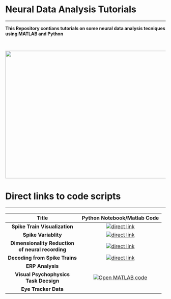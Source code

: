 
# Neural Data Analysis Tutorials
---
**This Repository contians tutorials on some neural data analysis tecniques using MATLAB and Python**

<br>
<p align="center">
<img src="https://user-images.githubusercontent.com/76477833/210067487-58ac6ecd-c7fa-4a8d-988f-a6b9cf8f61f9.png" width="600" height="400">


# Direct links to code scripts
---

|  Title | Python Notebook/Matlab Code|
| :-: | :-: |
|**Spike Train Visualization**|[![direct link](https://github.com/MiladQolami/Neural-Data-Analysis/blob/main/images/python-icon.png)](https://github.com/MiladQolami/Neural-Data-Analysis/blob/main/SpikeTrianVisualization/MainCode.ipynb)|
|**Spike Variablity**| [![direct link](https://github.com/MiladQolami/Neural-Data-Analysis/blob/main/images/python-icon.png)](https://github.com/MiladQolami/Neural-Data-Analysis/blob/main/SpikingVariablity/SpikingVariablity.ipynb)|
|**Dimensionality Reduction  <br> of neural recording**| [![direct link](https://github.com/MiladQolami/Neural-Data-Analysis/blob/main/images/python-icon.png)]()|
|**Decoding from Spike Trains**| [![direct link](https://github.com/MiladQolami/Neural-Data-Analysis/blob/main/images/python-icon.png)](https://github.com/MiladQolami/Neural-Data-Analysis/blob/main/DecodingSpikeTrains/DecodingSpikeTrains.ipynb)|
|**ERP Analysis**|   |
|**Visual Psychophysics <br> Task Decsign**|[![Open MATLAB code](https://github.com/MiladQolami/Neural-Data-Analysis/blob/main/images/matlab%20icon%20copy.jpg)](https://github.com/MiladQolami/Neural-Data-Analysis/blob/main/VisualPsychophysicsTaskDesign/main_task.m)|
|**Eye Tracker Data**|    |
